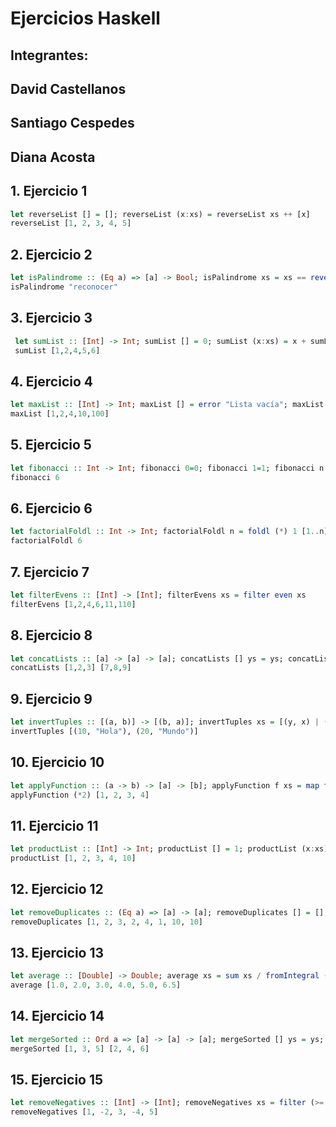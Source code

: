 # Ejercicios Haskell

## Integrantes: 
## David Castellanos
## Santiago Cespedes
## Diana Acosta

## 1. Ejercicio 1

```haskell
let reverseList [] = []; reverseList (x:xs) = reverseList xs ++ [x]
reverseList [1, 2, 3, 4, 5]
```

## 2. Ejercicio 2

 ```haskell
 let isPalindrome :: (Eq a) => [a] -> Bool; isPalindrome xs = xs == reverse xs
 isPalindrome "reconocer"
```

## 3. Ejercicio 3

```haskell
 let sumList :: [Int] -> Int; sumList [] = 0; sumList (x:xs) = x + sumList xs 
 sumList [1,2,4,5,6]
```

## 4. Ejercicio 4

```haskell
let maxList :: [Int] -> Int; maxList [] = error "Lista vacía"; maxList [x] = x; maxList (x:xs) = max x (maxList x)
maxList [1,2,4,10,100]
```

## 5. Ejercicio 5

```haskell
let fibonacci :: Int -> Int; fibonacci 0=0; fibonacci 1=1; fibonacci n = fibonacci (n-1) + fibonacci (n-2)
fibonacci 6
```

## 6. Ejercicio 6

```haskell
let factorialFoldl :: Int -> Int; factorialFoldl n = foldl (*) 1 [1..n]
factorialFoldl 6
```

## 7. Ejercicio 7

```haskell
let filterEvens :: [Int] -> [Int]; filterEvens xs = filter even xs
filterEvens [1,2,4,6,11,110]
```

## 8. Ejercicio 8

```haskell
let concatLists :: [a] -> [a] -> [a]; concatLists [] ys = ys; concatLists (x:xs) ys = x : concatLists xs ys
concatLists [1,2,3] [7,8,9]
```

## 9. Ejercicio 9

```haskell
let invertTuples :: [(a, b)] -> [(b, a)]; invertTuples xs = [(y, x) | (x, y) <- xs]
invertTuples [(10, "Hola"), (20, "Mundo")]
```

## 10. Ejercicio 10

```haskell
let applyFunction :: (a -> b) -> [a] -> [b]; applyFunction f xs = map f xs
applyFunction (*2) [1, 2, 3, 4]
```

## 11. Ejercicio 11

```haskell
let productList :: [Int] -> Int; productList [] = 1; productList (x:xs) = x * productList xs
productList [1, 2, 3, 4, 10]
```

## 12. Ejercicio 12

```haskell
let removeDuplicates :: (Eq a) => [a] -> [a]; removeDuplicates [] = []; removeDuplicates (x:xs) | x `elem` xs = removeDuplicates xs | otherwise = x : removeDuplicates xs
removeDuplicates [1, 2, 3, 2, 4, 1, 10, 10]
```

## 13. Ejercicio 13

```haskell
let average :: [Double] -> Double; average xs = sum xs / fromIntegral (length xs)
average [1.0, 2.0, 3.0, 4.0, 5.0, 6.5]
```

## 14. Ejercicio 14

```haskell
let mergeSorted :: Ord a => [a] -> [a] -> [a]; mergeSorted [] ys = ys; mergeSorted xs [] = xs; mergeSorted (x:xs) (y:ys) | x <= y = x : mergeSorted xs (y:ys) | otherwise = y : mergeSorted (x:xs) ys
mergeSorted [1, 3, 5] [2, 4, 6]
```

## 15. Ejercicio 15

```haskell
let removeNegatives :: [Int] -> [Int]; removeNegatives xs = filter (>= 0) xs
removeNegatives [1, -2, 3, -4, 5]
```
